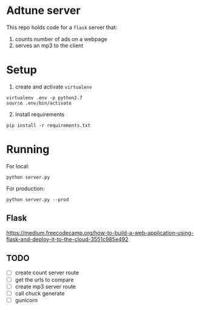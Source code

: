 # Adtune server

This repo holds code for a `flask` server that:

1.  counts number of ads on a webpage
2.  serves an mp3 to the client

# Setup
1.  create and activate `virtualenv`
```
virtualenv .env -p python2.7
source .env/bin/activate
```
2.  install requirements
```
pip install -r requirements.txt
```

# Running
For local:
```
python server.py
```

For production:
```
python server.py --prod
```

## Flask
https://medium.freecodecamp.org/how-to-build-a-web-application-using-flask-and-deploy-it-to-the-cloud-3551c985e492

## TODO
-   [ ] create count server route
-   [ ] get the urls to compare
-   [ ] create mp3 server route
-   [ ] call chuck generate
-   [ ] gunicorn
